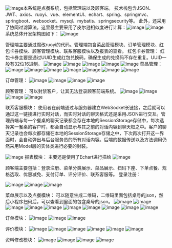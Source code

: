 ![image](https://github.com/user-attachments/assets/b54dd361-bc96-417a-a6e8-a13ac95db47e)本系统是点餐系统，包括管理端以及顾客端。
技术栈包含JSON、JWT、axios、ruoyi、vue、elementUI、echart、spring、springmvc、springboot、websocket、mysql、mybatis、springsecurity等。
此外，还采用了协同过滤算法。这里最主要采用了皮尔逊相似度进行计算：![image](https://github.com/user-attachments/assets/2f8bbe79-ab7f-4535-8fa4-41acb1e1c6f0)
![image](https://github.com/user-attachments/assets/ea03c5a0-5bc6-4bf5-93e2-f2f4e5f08eb4)
系统总体开发架构图如下：
![image](https://github.com/user-attachments/assets/2cc84624-6b63-4c15-ba3e-5dc97caefb43)

管理端主要通过魔改ruoyi的代码。管理端包含菜品管理模块、订单管理模块、红包卡券模块、顾客管理模块、联系客服模块以及报表的查看。
红包卡券管理：
红包卡券主要是通过UUID生成红包兑换码，确保生成的兑换码不存在重复。UUID一般有32位16进制。
![image](https://github.com/user-attachments/assets/7b0d840e-3f6b-4b58-8686-58f2fe47736d)
![image](https://github.com/user-attachments/assets/3b132a58-ef09-4183-be7c-3f3a46091105)
![image](https://github.com/user-attachments/assets/99b59de4-ec99-4a53-844d-acaba2bb9e5c)
![image](https://github.com/user-attachments/assets/514a624e-e9ce-4e55-ba01-e42800636ea1)
![image](https://github.com/user-attachments/assets/9d5946a7-0f8d-4f3b-b835-3053a1f7559a)
菜品管理：
![image](https://github.com/user-attachments/assets/3a8d74e3-d209-4e36-a8aa-04a0d4ca355b)
![image](https://github.com/user-attachments/assets/a13764c3-5aa3-4442-a5aa-f1faebfb00db)
![image](https://github.com/user-attachments/assets/d579ddc5-67b0-477b-a8b7-e9e563f55354)
![image](https://github.com/user-attachments/assets/78bfb11b-4d27-45ae-b93e-5bc7727f15bd)
![image](https://github.com/user-attachments/assets/d1535b92-756b-4c51-adbf-33b94b69b202)
![image](https://github.com/user-attachments/assets/bc761a61-7f22-4b6b-bd29-4c216225568e)
![image](https://github.com/user-attachments/assets/6730c0e1-a74a-4cea-83ef-a2304cdd6977)

订单管理：
![image](https://github.com/user-attachments/assets/6f593656-f63e-479d-9a03-1722ac4a9019)
![image](https://github.com/user-attachments/assets/4979ab17-e771-4016-abde-0c76cab696b7)
![image](https://github.com/user-attachments/assets/70535b25-84fa-4e58-ae78-f5c0e744f109)
![image](https://github.com/user-attachments/assets/f1c2bcba-9df1-4fbe-89d1-8d9183d82e09)

顾客管理：
可以封禁客户，让其无法登录顾客前端系统。
![image](https://github.com/user-attachments/assets/b73c0a19-73a3-479e-938b-731ba827fee9)
![image](https://github.com/user-attachments/assets/9c8b1b56-5aa3-4ae6-adde-6c1c9b8e3ed5)
![image](https://github.com/user-attachments/assets/128ed404-769b-4b26-8814-ffd6aa1ed379)
![image](https://github.com/user-attachments/assets/68f6dbf0-f90e-4a5b-9af9-a982b58111de)

联系客服模块：
使用者在前端通过与服务器建立WebSocket长链接，之后就可以通过这一链接进行实时对话，而实时对话的聊天格式还是采用JSON进行交互。管理员端与每一个餐桌的聊天记录都会存在本地的SessionStorage存储中，每次选择某一餐桌的客户时，都会自动显示与其之前的对话内容到聊天框之中。客户的聊天记录也会每次都存储在本地的SessionStorage存储之中，下次再次打开这一界面时，会自动弹出与后台服务员的所有对话内容。后端的数据传送以及方法调用仍然采用Model层的实体类进行必要的封装。

![image](https://github.com/user-attachments/assets/cbb4836c-7a8f-450b-9a63-6b4e72b6fad1)
报表模块：
主要还是使用了Echart进行描绘
![image](https://github.com/user-attachments/assets/4a2f0ff4-bbc4-425e-ab6b-e95d2f55ee35)

顾客端主要包括：登录注册、菜单分类展示、菜品展示、扫码下座、下单点餐、规格选取、优惠减免、支付订单、评分评价、联系客服等。
登录注册：

![image](https://github.com/user-attachments/assets/6b8de02a-2ead-4a33-8b13-418f5be0e8d3)
![image](https://github.com/user-attachments/assets/238df64f-1063-4f40-b139-d1f3f075d4b4)
![image](https://github.com/user-attachments/assets/11f6cc4c-4db8-42e6-baf9-f39b86cdd25a)

菜单展示以及点餐模块：
可以随意生成二维码，二维码里面包括桌号的json，然后小程序扫码后，可以查看到里面的包含桌号的json。
![image](https://github.com/user-attachments/assets/a9d5c302-27cc-4e52-acc1-73b346540df0)
![image](https://github.com/user-attachments/assets/3afb3e64-8377-4e62-adc3-37db4add8ebe)
![image](https://github.com/user-attachments/assets/88182fe3-333b-4c56-a70a-66af5a1ed899)
![image](https://github.com/user-attachments/assets/16a738ee-22a7-407e-aa6c-969fe8253df5)
![image](https://github.com/user-attachments/assets/77f50c24-cba7-4928-bba1-8119e435a9a9)
![image](https://github.com/user-attachments/assets/03bd658f-5063-4b6e-9b45-aa1155af5545)
![image](https://github.com/user-attachments/assets/b00295e3-f2b7-40e9-b44b-c25cc01851df)
![image](https://github.com/user-attachments/assets/dd6f4d29-5133-4b00-8cc6-b7da75aa82c3)
![image](https://github.com/user-attachments/assets/8054e12c-236b-4de6-b7d9-d99e754e6da9)
![image](https://github.com/user-attachments/assets/d6363e63-5613-4a01-a7f8-03cc489cde24)

订单模块：
![image](https://github.com/user-attachments/assets/5b755957-4a12-4296-8276-54e827181ebe)
![image](https://github.com/user-attachments/assets/e9879ca7-77b6-40d6-92fc-53699e8ccc5b)
![image](https://github.com/user-attachments/assets/117e7c71-356e-42a2-9b23-9df2c0c8e045)

评价模块：
![image](https://github.com/user-attachments/assets/a447e2b9-0cee-44a9-8b86-e681d5906700)
![image](https://github.com/user-attachments/assets/2180c368-a083-41cf-be2c-4c077cc3154a)
![image](https://github.com/user-attachments/assets/205a7069-78f0-4df6-8f1e-96b7c89cc42e)
![image](https://github.com/user-attachments/assets/ccb2fb09-e5d3-45bb-9002-5e7e04a99940)
![image](https://github.com/user-attachments/assets/052c620d-e2d0-4df3-a837-58298f412610)
![image](https://github.com/user-attachments/assets/fa6793d9-cc52-4d25-99ad-0758b5ef613a)

资料修改模块：
![image](https://github.com/user-attachments/assets/ce8ed131-fc29-4f15-a549-d6a6ab46a00f)
![image](https://github.com/user-attachments/assets/e668587f-efbb-417e-b8f9-3c222682a490)
![image](https://github.com/user-attachments/assets/6f8b8e0e-c103-43a9-a72a-bca209da686d)
![image](https://github.com/user-attachments/assets/5ebbb859-bec7-4083-bfc3-df6659b90eb0)
